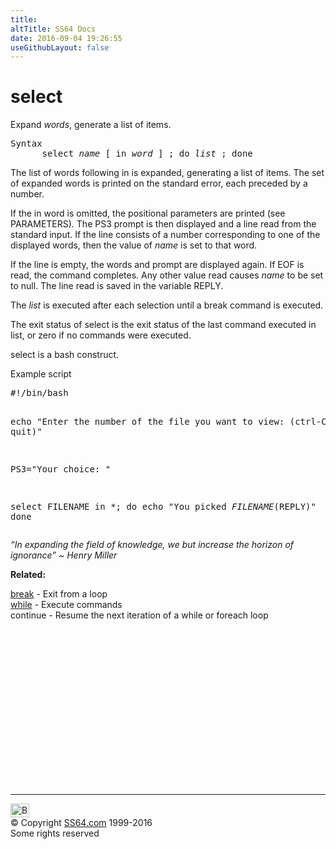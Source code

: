 ```yaml
---
title:
altTitle: SS64 Docs
date: 2016-09-04 19:26:55
useGithubLayout: false
---
```

<!-- #BeginLibraryItem "/Library/head_osx.lbi" --><!-- #EndLibraryItem --><h1>select</h1> 
<p>Expand <var>words</var>, generate a list of items.</p>
<pre>Syntax
      select <i>name</i> [ in <i>word</i> ] ; do <i>list</i> ; done</pre>
<p>The list of words following <span class="code">in</span> is expanded, generating a list of items. The set of expanded
words is printed on the standard error, each preceded by a number. </p>
<p>If the <span class="code">in</span> word is omitted,
the positional parameters are printed (see PARAMETERS). The PS3 prompt is then displayed and a line read from the standard input. If the line consists of a number  corresponding to one of the displayed words, then the value of <i>name</i> is set to that word. </p>
<p>If the line is
empty, the words and prompt are displayed again. If EOF is read, the command completes. Any
other value read causes <i>name</i> to be set to null. The line read is saved in the variable REPLY.</p>
<p>The <i>list </i>is executed after each selection until a break command is executed. </p>
<p>The exit status
of select is the exit status of the last command executed in list, or zero if no commands were
executed.</p>
<p>select is a bash construct.</p>
<p>Example script </p>
<pre>#!/bin/bash

echo "Enter the number of the file you want to view: (ctrl-C to quit)"

PS3="Your choice: "

select FILENAME in *;
do
  echo "You picked $FILENAME ($REPLY)"
done</pre>
<p class="quote"><i>“In expanding the field of knowledge, we but increase the horizon of ignorance” ~ Henry Miller </i> </p>
<p><b>Related:</b></p>
<p>
<a href="break.html">break</a> - Exit from a loop<br>
<a href="while.html">while</a> - Execute commands <br>
continue - Resume the next iteration of a while or foreach loop</p><!-- #BeginLibraryItem "/Library/foot_osx.lbi" --><p>
<!-- OSX300 -->
<ins class="adsbygoogle" style="display:inline-block;width:300px;height:250px" data-ad-client="ca-pub-6140977852749469" data-ad-slot="1823340303"></ins>
<script>
(adsbygoogle = window.adsbygoogle || []).push({});
</script></p>
<hr>
<div id="bl" class="footer"><a href="select.html#"><img src="../images/top.png" width="30" height="22" alt="Back to the Top"></a></div>
<div id="br" class="footer, tagline">© Copyright <a href="http://ss64.com/">SS64.com</a> 1999-2016<br>
Some rights reserved</div><!-- #EndLibraryItem -->
